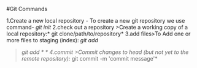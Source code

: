 #Git Commands

1.Create a new local repository -
To create a new git repository we use command- *git init*
2.check out a repository >Create a working copy of a local repository:* git clone/path/to/repository*
3.add files>To Add one or more files to staging (index): *git add<filename>*
>*git add * *
4.commit >Commit changes to head (but not yet to the remote repository):* git commit -m 'commit message'*